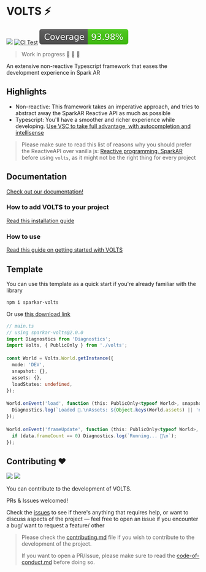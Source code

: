 # VOLTS ⚡️

[![](https://img.shields.io/npm/v/sparkar-volts?color=informational&label=npm%20sparkar-volts)](https://www.npmjs.com/package/sparkar-volts) [![CI Test](https://github.com/tomaspietravallo/sparkar-volts/actions/workflows/test.yml/badge.svg?branch=main)](https://github.com/tomaspietravallo/sparkar-volts/actions/workflows/test.yml) ![](coverage/badge.svg)

> Work in progress 🚧 🚧 🚧

An extensive non-reactive Typescript framework that eases the development experience in Spark AR

## Highlights

- Non-reactive: This framework takes an imperative approach, and tries to abstract away the SparkAR Reactive API as much as possible
- Typescript: You'll have a smoother and richer experience while developing. [Use VSC to take full advantage, with autocompletion and intellisense](https://sparkar.facebook.com/ar-studio/learn/scripting/scripting-basics/#scripting-fundamentals)

> Please make sure to read this list of reasons why you should prefer the ReactiveAPI over vanilla js: [Reactive programming, SparkAR](https://sparkar.facebook.com/ar-studio/learn/scripting/reactive/) before using `volts`, as it might not be the right thing for every project

## Documentation

[Check out our documentation!](https://tomaspietravallo.gitbook.io/sparkar-volts/)

### How to add VOLTS to your project

[Read this installation guide](https://tomaspietravallo.gitbook.io/sparkar-volts/install)

### How to use

[Read this guide on getting started with VOLTS](https://tomaspietravallo.gitbook.io/sparkar-volts/how-to-use-volts)

## Template

You can use this template as a quick start if you're already familiar with the library

```bash
npm i sparkar-volts
```

Or use [this download link](https://github.com/tomaspietravallo/sparkar-volts/releases/latest/download/volts.ts)

```typescript
// main.ts
// using sparkar-volts@2.0.0
import Diagnostics from 'Diagnostics';
import Volts, { PublicOnly } from './volts';

const World = Volts.World.getInstance({
  mode: 'DEV',
  snapshot: {},
  assets: {},
  loadStates: undefined,
});

World.onEvent('load', function (this: PublicOnly<typeof World>, snapshot) {
  Diagnostics.log(`Loaded 🧪.\nAssets: ${Object.keys(World.assets) || 'no assets were loaded'}`);
});

World.onEvent('frameUpdate', function (this: PublicOnly<typeof World>, snapshot, data) {
  if (data.frameCount == 0) Diagnostics.log(`Running... 🚀\n`);
});
```

## Contributing ❤️

![](https://img.shields.io/github/issues-raw/tomaspietravallo/sparkar-volts?color=green) ![](https://img.shields.io/github/issues-pr-raw/tomaspietravallo/sparkar-volts?color=green)

You can contribute to the development of VOLTS.

PRs & Issues welcomed!

Check the [issues](https://github.com/tomaspietravallo/sparkar-volts/issues) to see if there's anything that requires help, or want to discuss aspects of the project — feel free to open an issue if you encounter a bug/ want to request a feature/ other

> Please check the [contributing.md](contributing.md) file if you wish to contribute to the development of the project.
>
> If you want to open a PR/Issue, please make sure to read the [code-of-conduct.md](code-of-conduct.md) before doing so.